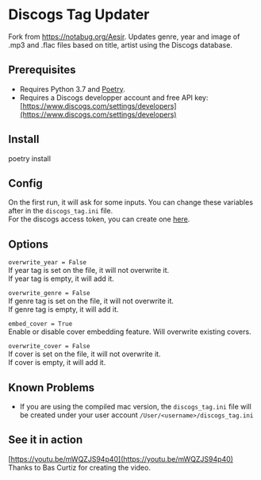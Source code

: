 # Discogs Tag Updater

Fork from https://notabug.org/Aesir.
Updates genre, year and image of .mp3 and .flac files based on title, artist using the Discogs database.

## Prerequisites

- Requires Python 3.7 and [Poetry](https://python-poetry.org/).
- Requires a Discogs developper account and free API key: [https://www.discogs.com/settings/developers](https://www.discogs.com/settings/developers)

## Install
poetry install

## Config
On the first run, it will ask for some inputs. You can change these variables after in the `discogs_tag.ini` file.  
For the discogs access token, you can create one [here](https://www.discogs.com/settings/developers).

## Options
`overwrite_year = False`  
If year tag is set on the file, it will not overwrite it.  
If year tag is empty, it will add it.

`overwrite_genre = False`  
If genre tag is set on the file, it will not overwrite it.  
If genre tag is empty, it will add it.  

`embed_cover = True`  
Enable or disable cover embedding feature. Will overwrite existing covers.

`overwrite_cover = False`   
If cover is set on the file, it will not overwrite it.  
If cover is empty, it will add it.

## Known Problems
- If you are using the compiled mac version, the `discogs_tag.ini` file will be created under your user account `/User/<username>/discogs_tag.ini`

## See it in action
[https://youtu.be/mWQZJS94p40](https://youtu.be/mWQZJS94p40)  
Thanks to Bas Curtiz for creating the video.

